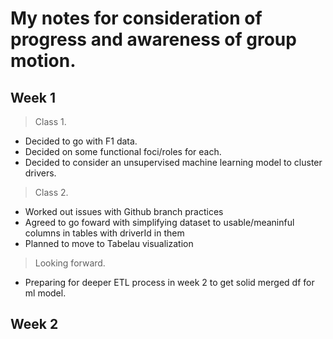 # My notes for consideration of progress and awareness of group motion.

## Week 1
>Class 1.  
* Decided to go with F1 data. 
* Decided on some functional foci/roles for each.  
* Decided to consider an unsupervised machine learning model to cluster drivers.
>Class 2. 
* Worked out issues with Github branch practices
* Agreed to go foward with simplifying dataset to usable/meaninful columns in tables with driverId in them
* Planned to move to Tabelau visualization
>Looking forward.
* Preparing for deeper ETL process in week 2 to get solid merged df for ml model.

## Week 2


